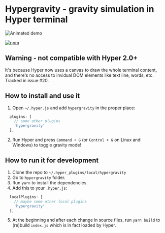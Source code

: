 # Hypergravity - gravity simulation in Hyper terminal

![Animated demo](https://user-images.githubusercontent.com/3110813/35337934-d11d8afc-011c-11e8-9131-6c0bf23ec669.gif)

[![npm](https://img.shields.io/npm/dw/hypergravity.svg)](https://www.npmjs.com/package/hypergravity)

## Warning - not compatible with Hyper 2.0+

It's because Hyper now uses a canvas to draw the whole terminal content, and there's no access to invidual DOM elements like text line, words, etc.
Tracked in issue #20.

## How to install and use it

1. Open `~/.hyper.js` and add `hypergravity` in the proper place:
```js
  plugins: [
    // some other plugins
    'hypergravity'
  ],
```
2. Run Hyper and press `Command + G` (or `Control + G` on Linux and Windows) to toggle gravity mode!

## How to run it for development

1. Clone the repo to `~/.hyper_plugins/local/hypergravity`
2. Go to `hypergravity` folder.
3. Run `yarn` to install the dependencies.
4. Add this to your `.hyper.js`:
```js
  localPlugins: [
    // maybe some other local plugins
    'hypergravity'
  ],
```
5. At the beginning and after each change in source files, run `yarn build` to (re)build `index.js` which is in fact loaded by Hyper.
